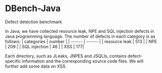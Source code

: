 # DBench-Java
Defect detection benchmark


In Java, we have collected resource leak, NPE and SQL injection defects in Java programming language. The number of defects in each category is as follows:
| categories | number | 
| ------ | ------ |
| resource leak | 513 |
| NPE | 209 |
| SQL injection | 46 |
| XSS | 177|

Each directory, such as JLeaks, JNPES and JSQLIs, contains defect-specific information and the corresponding source code files. We will further add some data on XSS.
